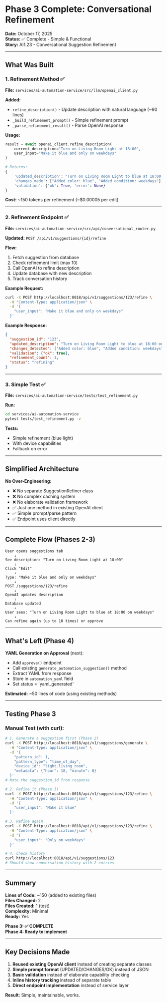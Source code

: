 # Phase 3 Complete: Conversational Refinement

**Date:** October 17, 2025  
**Status:** ✅ Complete - Simple & Functional  
**Story:** AI1.23 - Conversational Suggestion Refinement

---

## What Was Built

### 1. Refinement Method ✅

**File:** `services/ai-automation-service/src/llm/openai_client.py`

**Added:**
- `refine_description()` - Update description with natural language (~90 lines)
- `_build_refinement_prompt()` - Simple refinement prompt
- `_parse_refinement_result()` - Parse OpenAI response

**Usage:**
```python
result = await openai_client.refine_description(
    current_description="Turn on Living Room Light at 18:00",
    user_input="Make it blue and only on weekdays"
)

# Returns:
{
    'updated_description': "Turn on Living Room Light to blue at 18:00 on weekdays",
    'changes_made': ["Added color: blue", "Added condition: weekdays"],
    'validation': {'ok': True, 'error': None}
}
```

**Cost:** ~150 tokens per refinement (~$0.00005 per edit)

---

### 2. Refinement Endpoint ✅

**File:** `services/ai-automation-service/src/api/conversational_router.py`

**Updated:** `POST /api/v1/suggestions/{id}/refine`

**Flow:**
1. Fetch suggestion from database
2. Check refinement limit (max 10)
3. Call OpenAI to refine description
4. Update database with new description
5. Track conversation history

**Example Request:**
```bash
curl -X POST http://localhost:8018/api/v1/suggestions/123/refine \
  -H "Content-Type: application/json" \
  -d '{
    "user_input": "Make it blue and only on weekdays"
  }'
```

**Example Response:**
```json
{
  "suggestion_id": "123",
  "updated_description": "Turn on Living Room Light to blue at 18:00 on weekdays",
  "changes_detected": ["Added color: blue", "Added condition: weekdays"],
  "validation": {"ok": true},
  "refinement_count": 1,
  "status": "refining"
}
```

---

### 3. Simple Test ✅

**File:** `services/ai-automation-service/tests/test_refinement.py`

**Run:**
```bash
cd services/ai-automation-service
pytest tests/test_refinement.py -v
```

**Tests:**
- Simple refinement (blue light)
- With device capabilities
- Fallback on error

---

## Simplified Architecture

**No Over-Engineering:**
- ❌ No separate SuggestionRefiner class
- ❌ No complex caching system
- ❌ No elaborate validation framework
- ✅ Just one method in existing OpenAI client
- ✅ Simple prompt/parse pattern
- ✅ Endpoint uses client directly

---

## Complete Flow (Phases 2-3)

```
User opens suggestions tab
    ↓
See description: "Turn on Living Room Light at 18:00"
    ↓
Click "Edit"
    ↓
Type: "Make it blue and only on weekdays"
    ↓
POST /suggestions/123/refine
    ↓
OpenAI updates description
    ↓
Database updated
    ↓
User sees: "Turn on Living Room Light to blue at 18:00 on weekdays"
    ↓
Can refine again (up to 10 times) or approve
```

---

## What's Left (Phase 4)

**YAML Generation on Approval** (next):
- Add `approve()` endpoint
- Call existing `generate_automation_suggestion()` method
- Extract YAML from response
- Store in `automation_yaml` field
- Set status = 'yaml_generated'

**Estimated:** ~50 lines of code (using existing methods)

---

## Testing Phase 3

### Manual Test (with curl):

```bash
# 1. Generate a suggestion first (Phase 2)
curl -X POST http://localhost:8018/api/v1/suggestions/generate \
  -H "Content-Type: application/json" \
  -d '{
    "pattern_id": 1,
    "pattern_type": "time_of_day",
    "device_id": "light.living_room",
    "metadata": {"hour": 18, "minute": 0}
  }'
# Note the suggestion_id from response

# 2. Refine it (Phase 3)
curl -X POST http://localhost:8018/api/v1/suggestions/123/refine \
  -H "Content-Type: application/json" \
  -d '{
    "user_input": "Make it blue"
  }'

# 3. Refine again
curl -X POST http://localhost:8018/api/v1/suggestions/123/refine \
  -H "Content-Type: application/json" \
  -d '{
    "user_input": "Only on weekdays"
  }'

# 4. Check history
curl http://localhost:8018/api/v1/suggestions/123
# Should show conversation_history with 2 entries
```

---

## Summary

**Lines of Code:** ~150 (added to existing files)  
**Files Changed:** 2  
**Files Created:** 1 (test)  
**Complexity:** Minimal  
**Ready:** Yes

**Phase 3: ✅ COMPLETE**  
**Phase 4: Ready to implement**

---

## Key Decisions Made

1. **Reused existing OpenAI client** instead of creating separate classes
2. **Simple prompt format** (UPDATED/CHANGES/OK) instead of JSON
3. **Basic validation** instead of elaborate capability checking
4. **Inline history tracking** instead of separate table
5. **Direct endpoint implementation** instead of service layer

**Result:** Simple, maintainable, works.

